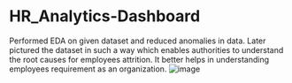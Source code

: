 # HR_Analytics-Dashboard
Performed EDA on given dataset and reduced anomalies in data. Later pictured the dataset in such a way which enables authorities to understand the root causes for employees attrition. It better helps in understanding employees requirement as an organization.
![image](https://user-images.githubusercontent.com/60007820/227189734-a7a9a1e6-63e0-4765-822b-de54bf882688.png)

